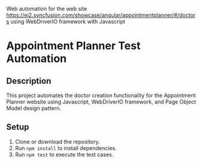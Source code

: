 Web automation for the web site https://ej2.syncfusion.com/showcase/angular/appointmentplanner/#/doctors using WebDriverIO framework with Javascript

# Appointment Planner Test Automation

## Description
This project automates the doctor creation functionality for the Appointment Planner website using Javascript, WebDriverIO framework, and Page Object Model design pattern.

## Setup
1. Clone or download the repository.
2. Run `npm install` to install dependencies.
3. Run `npm test` to execute the test cases.
